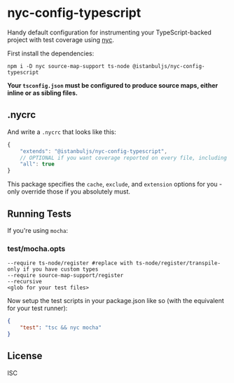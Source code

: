 # nyc-config-typescript

Handy default configuration for instrumenting your TypeScript-backed
project with test coverage using [nyc](https://github.com/istanbuljs/nyc).

First install the dependencies:

```
npm i -D nyc source-map-support ts-node @istanbuljs/nyc-config-typescript
```

**Your `tsconfig.json` must be configured to produce source maps, either inline or as sibling files.**

## .nycrc

And write a `.nycrc` that looks like this:

```js
{
    "extends": "@istanbuljs/nyc-config-typescript",
    // OPTIONAL if you want coverage reported on every file, including those that aren't tested:
    "all": true
}
```

This package specifies the `cache`, `exclude`, and `extension` options for you - only override those if you absolutely must.

## Running Tests

If you're using `mocha`:

### test/mocha.opts

```
--require ts-node/register #replace with ts-node/register/transpile-only if you have custom types
--require source-map-support/register
--recursive
<glob for your test files>
```

Now setup the test scripts in your package.json like so (with the equivalent for your test runner):

```json
{
    "test": "tsc && nyc mocha"
}
```

## License

ISC
